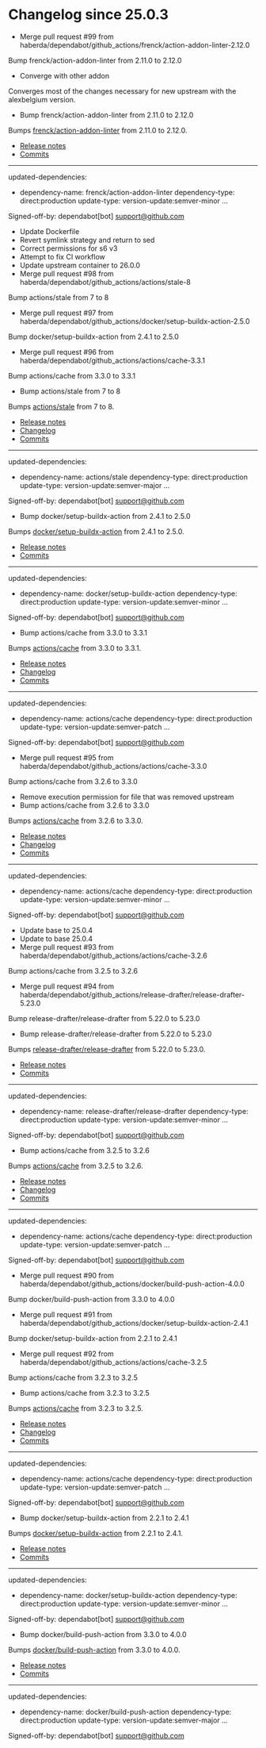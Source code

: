 # Changelog since 25.0.3
- Merge pull request #99 from haberda/dependabot/github_actions/frenck/action-addon-linter-2.12.0

Bump frenck/action-addon-linter from 2.11.0 to 2.12.0 
- Converge with other addon

Converges most of the changes necessary for new upstream with the alexbelgium version. 
- Bump frenck/action-addon-linter from 2.11.0 to 2.12.0

Bumps [frenck/action-addon-linter](https://github.com/frenck/action-addon-linter) from 2.11.0 to 2.12.0.
- [Release notes](https://github.com/frenck/action-addon-linter/releases)
- [Commits](https://github.com/frenck/action-addon-linter/compare/v2.11.0...v2.12.0)

---
updated-dependencies:
- dependency-name: frenck/action-addon-linter
  dependency-type: direct:production
  update-type: version-update:semver-minor
...

Signed-off-by: dependabot[bot] <support@github.com> 
- Update Dockerfile 
- Revert symlink strategy and return to sed 
- Correct permissions for s6 v3 
- Attempt to fix CI workflow 
- Update upstream container to 26.0.0 
- Merge pull request #98 from haberda/dependabot/github_actions/actions/stale-8

Bump actions/stale from 7 to 8 
- Merge pull request #97 from haberda/dependabot/github_actions/docker/setup-buildx-action-2.5.0

Bump docker/setup-buildx-action from 2.4.1 to 2.5.0 
- Merge pull request #96 from haberda/dependabot/github_actions/actions/cache-3.3.1

Bump actions/cache from 3.3.0 to 3.3.1 
- Bump actions/stale from 7 to 8

Bumps [actions/stale](https://github.com/actions/stale) from 7 to 8.
- [Release notes](https://github.com/actions/stale/releases)
- [Changelog](https://github.com/actions/stale/blob/main/CHANGELOG.md)
- [Commits](https://github.com/actions/stale/compare/v7...v8)

---
updated-dependencies:
- dependency-name: actions/stale
  dependency-type: direct:production
  update-type: version-update:semver-major
...

Signed-off-by: dependabot[bot] <support@github.com> 
- Bump docker/setup-buildx-action from 2.4.1 to 2.5.0

Bumps [docker/setup-buildx-action](https://github.com/docker/setup-buildx-action) from 2.4.1 to 2.5.0.
- [Release notes](https://github.com/docker/setup-buildx-action/releases)
- [Commits](https://github.com/docker/setup-buildx-action/compare/v2.4.1...v2.5.0)

---
updated-dependencies:
- dependency-name: docker/setup-buildx-action
  dependency-type: direct:production
  update-type: version-update:semver-minor
...

Signed-off-by: dependabot[bot] <support@github.com> 
- Bump actions/cache from 3.3.0 to 3.3.1

Bumps [actions/cache](https://github.com/actions/cache) from 3.3.0 to 3.3.1.
- [Release notes](https://github.com/actions/cache/releases)
- [Changelog](https://github.com/actions/cache/blob/main/RELEASES.md)
- [Commits](https://github.com/actions/cache/compare/v3.3.0...v3.3.1)

---
updated-dependencies:
- dependency-name: actions/cache
  dependency-type: direct:production
  update-type: version-update:semver-patch
...

Signed-off-by: dependabot[bot] <support@github.com> 
- Merge pull request #95 from haberda/dependabot/github_actions/actions/cache-3.3.0

Bump actions/cache from 3.2.6 to 3.3.0 
- Remove execution permission for file that was removed upstream 
- Bump actions/cache from 3.2.6 to 3.3.0

Bumps [actions/cache](https://github.com/actions/cache) from 3.2.6 to 3.3.0.
- [Release notes](https://github.com/actions/cache/releases)
- [Changelog](https://github.com/actions/cache/blob/main/RELEASES.md)
- [Commits](https://github.com/actions/cache/compare/v3.2.6...v3.3.0)

---
updated-dependencies:
- dependency-name: actions/cache
  dependency-type: direct:production
  update-type: version-update:semver-minor
...

Signed-off-by: dependabot[bot] <support@github.com> 
- Update base to 25.0.4 
- Update to base 25.0.4 
- Merge pull request #93 from haberda/dependabot/github_actions/actions/cache-3.2.6

Bump actions/cache from 3.2.5 to 3.2.6 
- Merge pull request #94 from haberda/dependabot/github_actions/release-drafter/release-drafter-5.23.0

Bump release-drafter/release-drafter from 5.22.0 to 5.23.0 
- Bump release-drafter/release-drafter from 5.22.0 to 5.23.0

Bumps [release-drafter/release-drafter](https://github.com/release-drafter/release-drafter) from 5.22.0 to 5.23.0.
- [Release notes](https://github.com/release-drafter/release-drafter/releases)
- [Commits](https://github.com/release-drafter/release-drafter/compare/v5.22.0...v5.23.0)

---
updated-dependencies:
- dependency-name: release-drafter/release-drafter
  dependency-type: direct:production
  update-type: version-update:semver-minor
...

Signed-off-by: dependabot[bot] <support@github.com> 
- Bump actions/cache from 3.2.5 to 3.2.6

Bumps [actions/cache](https://github.com/actions/cache) from 3.2.5 to 3.2.6.
- [Release notes](https://github.com/actions/cache/releases)
- [Changelog](https://github.com/actions/cache/blob/main/RELEASES.md)
- [Commits](https://github.com/actions/cache/compare/v3.2.5...v3.2.6)

---
updated-dependencies:
- dependency-name: actions/cache
  dependency-type: direct:production
  update-type: version-update:semver-patch
...

Signed-off-by: dependabot[bot] <support@github.com> 
- Merge pull request #90 from haberda/dependabot/github_actions/docker/build-push-action-4.0.0

Bump docker/build-push-action from 3.3.0 to 4.0.0 
- Merge pull request #91 from haberda/dependabot/github_actions/docker/setup-buildx-action-2.4.1

Bump docker/setup-buildx-action from 2.2.1 to 2.4.1 
- Merge pull request #92 from haberda/dependabot/github_actions/actions/cache-3.2.5

Bump actions/cache from 3.2.3 to 3.2.5 
- Bump actions/cache from 3.2.3 to 3.2.5

Bumps [actions/cache](https://github.com/actions/cache) from 3.2.3 to 3.2.5.
- [Release notes](https://github.com/actions/cache/releases)
- [Changelog](https://github.com/actions/cache/blob/main/RELEASES.md)
- [Commits](https://github.com/actions/cache/compare/v3.2.3...v3.2.5)

---
updated-dependencies:
- dependency-name: actions/cache
  dependency-type: direct:production
  update-type: version-update:semver-patch
...

Signed-off-by: dependabot[bot] <support@github.com> 
- Bump docker/setup-buildx-action from 2.2.1 to 2.4.1

Bumps [docker/setup-buildx-action](https://github.com/docker/setup-buildx-action) from 2.2.1 to 2.4.1.
- [Release notes](https://github.com/docker/setup-buildx-action/releases)
- [Commits](https://github.com/docker/setup-buildx-action/compare/v2.2.1...v2.4.1)

---
updated-dependencies:
- dependency-name: docker/setup-buildx-action
  dependency-type: direct:production
  update-type: version-update:semver-minor
...

Signed-off-by: dependabot[bot] <support@github.com> 
- Bump docker/build-push-action from 3.3.0 to 4.0.0

Bumps [docker/build-push-action](https://github.com/docker/build-push-action) from 3.3.0 to 4.0.0.
- [Release notes](https://github.com/docker/build-push-action/releases)
- [Commits](https://github.com/docker/build-push-action/compare/v3.3.0...v4.0.0)

---
updated-dependencies:
- dependency-name: docker/build-push-action
  dependency-type: direct:production
  update-type: version-update:semver-major
...

Signed-off-by: dependabot[bot] <support@github.com> 
